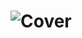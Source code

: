 # ![Cover](https://github.com/filipecancio/marvel-characters/assets/13178261/135364c5-1d52-43d8-baa0-b1d8cd59dfcb)
